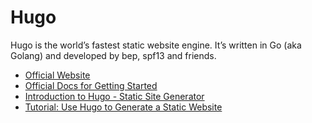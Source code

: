 # Hugo

Hugo is the world’s fastest static website engine. It’s written in Go (aka Golang) and developed by bep, spf13 and friends.

- [Official Website](https://gohugo.io/)
- [Official Docs for Getting Started](https://gohugo.io/documentation/)
- [Introduction to Hugo - Static Site Generator ](https://www.youtube.com/watch?v=qtIqKaDlqXo&list=PLLAZ4kZ9dFpOnyRlyS-liKL5ReHDcj4G3)
- [Tutorial: Use Hugo to Generate a Static Website](https://thenewstack.io/tutorial-use-hugo-to-generate-a-static-website/)

